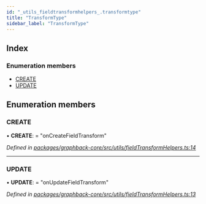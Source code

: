 ```yaml
---
id: "_utils_fieldtransformhelpers_.transformtype"
title: "TransformType"
sidebar_label: "TransformType"
---
```


## Index

### Enumeration members

* [CREATE](_utils_fieldtransformhelpers_.transformtype.md#create)
* [UPDATE](_utils_fieldtransformhelpers_.transformtype.md#update)

## Enumeration members

###  CREATE

• **CREATE**: = "onCreateFieldTransform"

*Defined in [packages/graphback-core/src/utils/fieldTransformHelpers.ts:14](https://github.com/aerogear/graphback/blob/bc616b51/packages/graphback-core/src/utils/fieldTransformHelpers.ts#L14)*

___

###  UPDATE

• **UPDATE**: = "onUpdateFieldTransform"

*Defined in [packages/graphback-core/src/utils/fieldTransformHelpers.ts:13](https://github.com/aerogear/graphback/blob/bc616b51/packages/graphback-core/src/utils/fieldTransformHelpers.ts#L13)*
